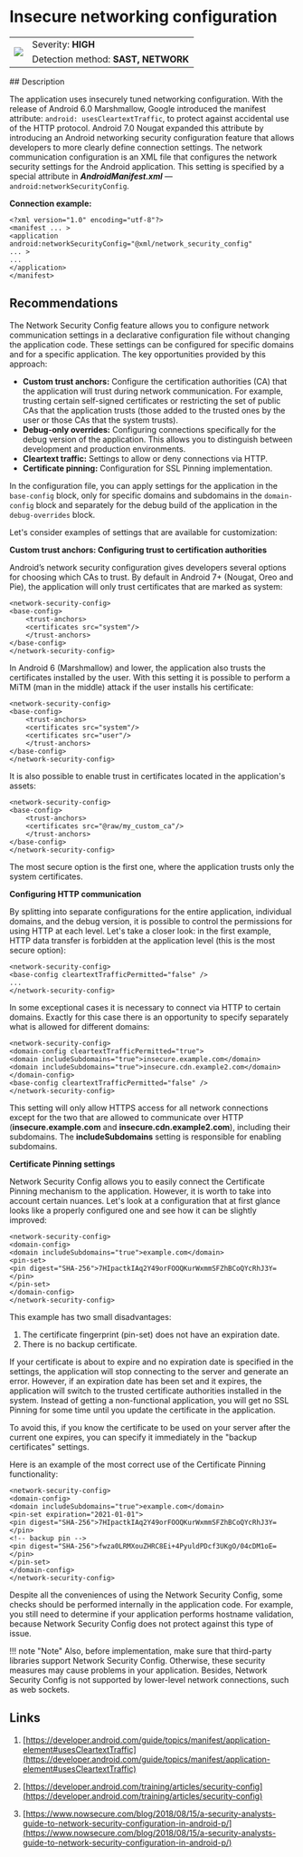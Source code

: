 # Insecure networking configuration

<table class='noborder'>
    <colgroup>
      <col/>
      <col/>
    </colgroup>
    <tbody>
      <tr>
        <td rowspan="2"><img src="../../../img/defekt_vysokij.png"/></td>
        <td>Severity:<strong> HIGH</strong></td>
      </tr>
      <tr>
        <td>Detection method:<strong> SAST, NETWORK</strong></td>
      </tr>
    </tbody>
</table>
## Description

The application uses insecurely tuned networking configuration. With the release of Android 6.0 Marshmallow, Google introduced the manifest attribute: `android: usesCleartextTraffic`, to protect against accidental use of the HTTP protocol. Android 7.0 Nougat expanded this attribute by introducing an Android networking security configuration feature that allows developers to more clearly define connection settings. The network communication configuration is an XML file that configures the network security settings for the Android application. This setting is specified by a special attribute in ***AndroidManifest.xml*** — `android:networkSecurityConfig`.

**Connection example:**

    <?xml version="1.0" encoding="utf-8"?>
    <manifest ... >
    <application android:networkSecurityConfig="@xml/network_security_config"
    ... >
    ...
    </application>
    </manifest>

## Recommendations

The Network Security Config feature allows you to configure network communication settings in a declarative configuration file without changing the application code. These settings can be configured for specific domains and for a specific application. The key opportunities provided by this approach:

* **Custom trust anchors:** Configure the certification authorities (CA) that the application will trust during network communication. For example, trusting certain self-signed certificates or restricting the set of public CAs that the application trusts (those added to the trusted ones by the user or those CAs that the system trusts).
* **Debug-only overrides:** Configuring connections specifically for the debug version of the application. This allows you to distinguish between development and production environments.
* **Cleartext traffic:** Settings to allow or deny connections via HTTP.
* **Certificate pinning:** Configuration for SSL Pinning implementation.

In the configuration file, you can apply settings for the application in the `base-config` block, only for specific domains and subdomains in the `domain-config` block and separately for the debug build of the application in the `debug-overrides` block.

Let's consider examples of settings that are available for customization:

**Custom trust anchors: Configuring trust to certification authorities**

Android’s network security configuration gives developers several options for choosing which CAs to trust. By default in Android 7+ (Nougat, Oreo and Pie), the application will only trust certificates that are marked as system:

    <network-security-config>
    <base-config>
        <trust-anchors>
        <certificates src="system"/>
        </trust-anchors>
    </base-config>
    </network-security-config>

In Android 6 (Marshmallow) and lower, the application also trusts the certificates installed by the user. With this setting it is possible to perform a MiTM (man in the middle) attack if the user installs his certificate:

    <network-security-config>
    <base-config>
        <trust-anchors>
        <certificates src="system"/>
        <certificates src="user"/>
        </trust-anchors>
    </base-config>
    </network-security-config>

It is also possible to enable trust in certificates located in the application's assets:

    <network-security-config>
    <base-config>
        <trust-anchors>
        <certificates src="@raw/my_custom_ca"/>
        </trust-anchors>
    </base-config>
    </network-security-config>

The most secure option is the first one, where the application trusts only the system certificates.

**Configuring HTTP communication**

By splitting into separate configurations for the entire application, individual domains, and the debug version, it is possible to control the permissions for using HTTP at each level. Let's take a closer look: in the first example, HTTP data transfer is forbidden at the application level (this is the most secure option):

    <network-security-config>
    <base-config cleartextTrafficPermitted="false" />
    ...
    </network-security-config>

In some exceptional cases it is necessary to connect via HTTP to certain domains. Exactly for this case there is an opportunity to specify separately what is allowed for different domains:

    <network-security-config>
    <domain-config cleartextTrafficPermitted="true">
    <domain includeSubdomains="true">insecure.example.com</domain>
    <domain includeSubdomains="true">insecure.cdn.example2.com</domain>
    </domain-config>
    <base-config cleartextTrafficPermitted="false" />
    </network-security-config>

This setting will only allow HTTPS access for all network connections except for the two that are allowed to communicate over HTTP (**insecure.example.com** and **insecure.cdn.example2.com**), including their subdomains. The **includeSubdomains** setting is responsible for enabling subdomains.

**Certificate Pinning settings**

Network Security Config allows you to easily connect the Certificate Pinning mechanism to the application. However, it is worth to take into account certain nuances. Let's look at a configuration that at first glance looks like a properly configured one and see how it can be slightly improved:

    <network-security-config>
    <domain-config>
    <domain includeSubdomains="true">example.com</domain>
    <pin-set>
    <pin digest="SHA-256">7HIpactkIAq2Y49orFOOQKurWxmmSFZhBCoQYcRhJ3Y=</pin>
    </pin-set>
    </domain-config>
    </network-security-config>

This example has two small disadvantages:

1. The certificate fingerprint (pin-set) does not have an expiration date.
2. There is no backup certificate.

If your certificate is about to expire and no expiration date is specified in the settings, the application will stop connecting to the server and generate an error. However, if an expiration date has been set and it expires, the application will switch to the trusted certificate authorities installed in the system. Instead of getting a non-functional application, you will get no SSL Pinning for some time until you update the certificate in the application.

To avoid this, if you know the certificate to be used on your server after the current one expires, you can specify it immediately in the "backup certificates" settings.

Here is an example of the most correct use of the Certificate Pinning functionality:

    <network-security-config>
    <domain-config>
    <domain includeSubdomains="true">example.com</domain>
    <pin-set expiration="2021-01-01">
    <pin digest="SHA-256">7HIpactkIAq2Y49orFOOQKurWxmmSFZhBCoQYcRhJ3Y=</pin>
    <!-- backup pin -->
    <pin digest="SHA-256">fwza0LRMXouZHRC8Ei+4PyuldPDcf3UKgO/04cDM1oE=</pin>
    </pin-set>
    </domain-config>
    </network-security-config>

Despite all the conveniences of using the Network Security Config, some checks should be performed internally in the application code. For example, you still need to determine if your application performs hostname validation, because Network Security Config does not protect against this type of issue.

!!! note "Note" Also, before implementation, make sure that third-party libraries support Network Security Config. Otherwise, these security measures may cause problems in your application. Besides, Network Security Config is not supported by lower-level network connections, such as web sockets.

## Links

1. [https://developer.android.com/guide/topics/manifest/application-element#usesCleartextTraffic](https://developer.android.com/guide/topics/manifest/application-element#usesCleartextTraffic)

2. [https://developer.android.com/training/articles/security-config](https://developer.android.com/training/articles/security-config)

3. [https://www.nowsecure.com/blog/2018/08/15/a-security-analysts-guide-to-network-security-configuration-in-android-p/](https://www.nowsecure.com/blog/2018/08/15/a-security-analysts-guide-to-network-security-configuration-in-android-p/)
